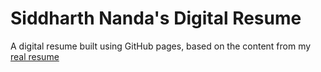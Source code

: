 # Siddharth Nanda's Digital Resume

A digital resume built using GitHub pages, based on the content from my [real resume](./assets/Siddharth_Nanda_BigData_5years_Resume.pdf)